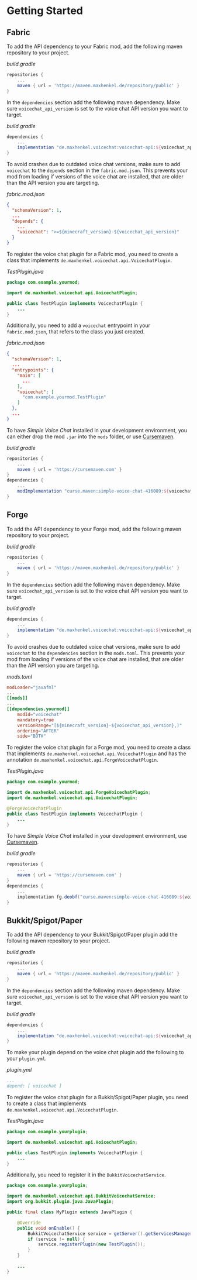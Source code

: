 # Getting Started

## Fabric

To add the API dependency to your Fabric mod, add the following maven repository to your project.

*build.gradle*

```groovy
repositories {
    ...
    maven { url = 'https://maven.maxhenkel.de/repository/public' }
}
```

In the `dependencies` section add the following maven dependency. Make sure `voicechat_api_version` is set to the voice
chat API version you want to target.

*build.gradle*

```groovy
dependencies {
    ...
    implementation "de.maxhenkel.voicechat:voicechat-api:${voicechat_api_version}"
}
```

To avoid crashes due to outdated voice chat versions, make sure to add `voicechat` to the `depends` section in
the `fabric.mod.json`. This prevents your mod from loading if versions of the voice chat are installed, that are older
than the API version you are targeting.

*fabric.mod.json*

```json
{
  "schemaVersion": 1,
  ...
  "depends": {
    ...
    "voicechat": ">=${minecraft_version}-${voicechat_api_version}"
  }
}
```

To register the voice chat plugin for a Fabric mod, you need to create a class that
implements `de.maxhenkel.voicechat.api.VoicechatPlugin`.

*TestPlugin.java*

```java
package com.example.yourmod;

import de.maxhenkel.voicechat.api.VoicechatPlugin;

public class TestPlugin implements VoicechatPlugin {
    ...
}
```

Additionally, you need to add a `voicechat` entrypoint in your `fabric.mod.json`, that refers to the class you just
created.

*fabric.mod.json*

```json
{
  "schemaVersion": 1,
  ...
  "entrypoints": {
    "main": [
      ...
    ],
    "voicechat": [
      "com.example.yourmod.TestPlugin"
    ]
  },
  ...
}
```

To have *Simple Voice Chat* installed in your development environment, you can either drop the mod `.jar` into
the `mods` folder, or use [Cursemaven](https://www.cursemaven.com/).

*build.gradle*

```groovy
repositories {
    ...
    maven { url = 'https://cursemaven.com' }
}
dependencies {
    ...
    modImplementation "curse.maven:simple-voice-chat-416089:${voicechat_curseforge_file_id}"
}
```

## Forge

To add the API dependency to your Forge mod, add the following maven repository to your project.

*build.gradle*

```groovy
repositories {
    ...
    maven { url = 'https://maven.maxhenkel.de/repository/public' }
}
```

In the `dependencies` section add the following maven dependency. Make sure `voicechat_api_version` is set to the voice
chat API version you want to target.

*build.gradle*

```groovy
dependencies {
    ...
    implementation "de.maxhenkel.voicechat:voicechat-api:${voicechat_api_version}"
}
```

To avoid crashes due to outdated voice chat versions, make sure to add `voicechat` to the `dependencies` section in
the `mods.toml`. This prevents your mod from loading if versions of the voice chat are installed, that are older than
the API version you are targeting.

*mods.toml*

```toml
modLoader="javafml"
...
[[mods]]
...
[[dependencies.yourmod]]
    modId="voicechat"
    mandatory=true
    versionRange="[${minecraft_version}-${voicechat_api_version},)"
    ordering="AFTER"
    side="BOTH"
```

To register the voice chat plugin for a Forge mod, you need to create a class that
implements `de.maxhenkel.voicechat.api.VoicechatPlugin` and has the
annotation `de.maxhenkel.voicechat.api.ForgeVoicechatPlugin`.

*TestPlugin.java*

```java
package com.example.yourmod;

import de.maxhenkel.voicechat.api.ForgeVoicechatPlugin;
import de.maxhenkel.voicechat.api.VoicechatPlugin;

@ForgeVoicechatPlugin
public class TestPlugin implements VoicechatPlugin {
    ...
}
```

To have *Simple Voice Chat* installed in your development environment, use [Cursemaven](https://www.cursemaven.com/).

*build.gradle*

```groovy
repositories {
    ...
    maven { url = 'https://cursemaven.com' }
}
dependencies {
    ...
    implementation fg.deobf("curse.maven:simple-voice-chat-416089:${voicechat_curseforge_file_id}")
}
```

## Bukkit/Spigot/Paper

To add the API dependency to your Bukkit/Spigot/Paper plugin add the following maven repository to your project.

*build.gradle*

```groovy
repositories {
    ...
    maven { url = 'https://maven.maxhenkel.de/repository/public' }
}
```

In the `dependencies` section add the following maven dependency. Make sure `voicechat_api_version` is set to the voice
chat API version you want to target.

*build.gradle*

```groovy
dependencies {
    ...
    implementation "de.maxhenkel.voicechat:voicechat-api:${voicechat_api_version}"
}
```

To make your plugin depend on the voice chat plugin add the following to your `plugin.yml`.

*plugin.yml*

```yml
...
depend: [ voicechat ]
```

To register the voice chat plugin for a Bukkit/Spigot/Paper plugin, you need to create a class that
implements `de.maxhenkel.voicechat.api.VoicechatPlugin`.

*TestPlugin.java*

```java
package com.example.yourplugin;

import de.maxhenkel.voicechat.api.VoicechatPlugin;

public class TestPlugin implements VoicechatPlugin {
    ...
}
```

Additionally, you need to register it in the `BukkitVoicechatService`.

```java
package com.example.yourplugin;

import de.maxhenkel.voicechat.api.BukkitVoicechatService;
import org.bukkit.plugin.java.JavaPlugin;

public final class MyPlugin extends JavaPlugin {

    @Override
    public void onEnable() {
        BukkitVoicechatService service = getServer().getServicesManager().load(BukkitVoicechatService.class);
        if (service != null) {
            service.registerPlugin(new TestPlugin());
        }
    }
    
    ...
}
```